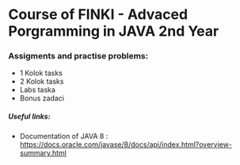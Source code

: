 # Course of FINKI -  Advaced Porgramming in JAVA 2nd Year

### Assigments and practise problems: 
* 1 Kolok tasks
* 2 Kolok tasks
* Labs taska
* Bonus zadaci

##### Useful links: 
* Documentation of JAVA 8 : https://docs.oracle.com/javase/8/docs/api/index.html?overview-summary.html